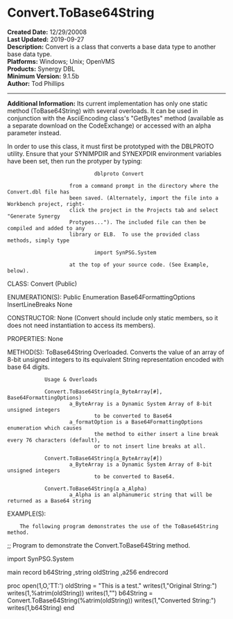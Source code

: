 # Convert.ToBase64String<br />
**Created Date:** 12/29/20008<br />
**Last Updated:** 2019-09-27<br />
**Description:** Convert is a class that converts a base data type to another base data type.<br />
**Platforms:** Windows; Unix; OpenVMS<br />
**Products:** Synergy DBL<br />
**Minimum Version:** 9.1.5b<br />
**Author:** Tod Phillips
<hr>

**Additional Information:** Its current implementation has only one static method (ToBase64String) with several overloads. It can be used in conjunction with the AsciiEncoding class's "GetBytes" method (available as a separate download on the CodeExchange) or accessed with an alpha parameter instead.

In order to use this class, it must first be prototyped with the DBLPROTO
                        utility.  Ensure that your SYNIMPDIR and SYNEXPDIR environment variables
                        have been set, then run the protyper by typing:

                                dblproto Convert

                        from a command prompt in the directory where the Convert.dbl file has
                        been saved. (Alternately, import the file into a Workbench project, right-
                        click the project in the Projects tab and select "Generate Synergy
                        Protypes..."). The included file can then be compiled and added to any
                        library or ELB.  To use the provided class methods, simply type

                                import SynPSG.System

                        at the top of your source code. (See Example, below).

CLASS:                  Convert      (Public)

ENUMERATION(S):
        Public Enumeration Base64FormattingOptions
                 InsertLineBreaks
                 None

CONSTRUCTOR:
        None (Convert should include only static members, so it does not need
        instantiation to access its members).

PROPERTIES:
        None

METHOD(S):
        ToBase64String
                Overloaded. Converts the value of an array of 8-bit unsigned integers
                to its equivalent String representation encoded with base 64 digits.

                Usage & Overloads

                Convert.ToBase64String(a_ByteArray[#], Base64FormattingOptions)
                        a_ByteArray is a Dynamic System Array of 8-bit unsigned integers
                                to be converted to Base64
                        a_formatOption is a Base64FormattingOptions enumeration which causes
                                the method to either insert a line break every 76 characters (default),
                                or to not insert line breaks at all.

                Convert.ToBase64String(a_ByteArray[#])
                        a_ByteArray is a Dynamic System Array of 8-bit unsigned integers
                                to be converted to Base64.

                Convert.ToBase64String(a a_Alpha)
                        a_Alpha is an alphanumeric string that will be returned as a Base64 string


EXAMPLE(S):

        The following program demonstrates the use of the ToBase64String method.

;; Program to demonstrate the Convert.ToBase64String method.

import SynPSG.System

main
record
        b64String       ,string
        oldString       ,a256
endrecord

proc
        open(1,O,'TT:')
        oldString = "This is a test."
        writes(1,"Original String:")
                writes(1,%atrim(oldString))
                writes(1,"")
        b64String = Convert.ToBase64String(%atrim(oldString))
        writes(1,"Converted String:")
                writes(1,b64String)
end
